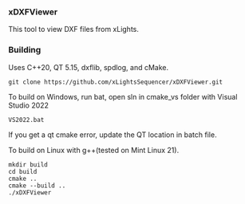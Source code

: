 ### xDXFViewer

This tool to view DXF files from xLights.

### Building
Uses C++20, QT 5.15, dxflib, spdlog, and cMake.

```git clone https://github.com/xLightsSequencer/xDXFViewer.git```

To build on Windows, run bat, open sln in cmake_vs folder with Visual Studio 2022

```VS2022.bat```

If you get a qt cmake error, update the QT location in batch file.

To build on Linux with g++(tested on Mint Linux 21).

```
mkdir build
cd build
cmake ..
cmake --build ..
./xDXFViewer
```
